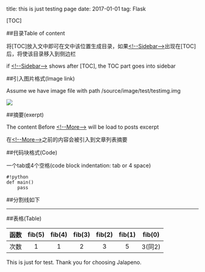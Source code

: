 title: this is just testing page
date: 2017-01-01 
tag: Flask

[TOC]

<!--Sidebar-->

##目录Table of content

将\[TOC\]放入文中即可在文中该位置生成目录，如果[<\!--Sidebar-->]()出现在\[TOC\]后，将使该目录移入到侧边栏

if [<\!--Sidebar-->]() shows after \[TOC\], the TOC part goes into sidebar


##引入图片格式(Image link)

Assume we have image file with path /source/image/test/testimg.img

![]({{image.test.testimg}})


<!--More-->

##摘要(exerpt)

The content Before [<\!--More-->]() will be load to posts excerpt

在[<\!--More-->]()之前的内容会被引入到文章列表摘要



##代码块格式(Code)

一个tab或4个空格(code block indentation: tab or 4 space)

	#!python
	def main()
		pass

##分割线如下

---

##表格(Table)

|函数|fib(5)|fib(4)|fib(3)|fib(2)|fib(1)|fib(0)|
|:-:|:--:|:--:|:--:|:--:|:--:|:--:|
|次数| 1  | 1  | 2  | 3  | 5  | 3(同2) |



This is just for test. Thank you for choosing Jalapeno.
